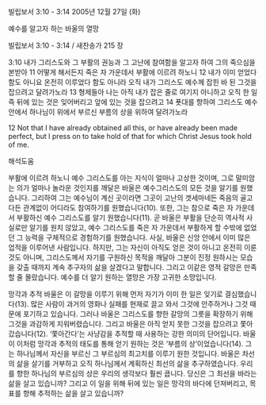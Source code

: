 빌립보서 3:10 - 3:14 
2005년 12월 27일 (화)

예수를 알고자 하는 바울의 열망



빌립보서 3:10 - 3:14 / 새찬송가 215 장


3:10 내가 그리스도와 그 부활의 권능과 그 고난에 참여함을 알고자 하여 그의 죽으심을 본받아 11 어떻게 해서든지 죽은 자 가운데서 부활에 이르려 하노니 12 내가 이미 얻었다 함도 아니요 온전히 이루었다 함도 아니라 오직 내가 그리스도 예수께 잡힌 바 된 그것을 잡으려고 달려가노라 13 형제들아 나는 아직 내가 잡은 줄로 여기지 아니하고 오직 한 일 즉 뒤에 있는 것은 잊어버리고 앞에 있는 것을 잡으려고 14 푯대를 향하여 그리스도 예수 안에서 하나님이 위에서 부르신 부름의 상을 위하여 달려가노라 

12 Not that I have already obtained all this, or have already been made perfect, but I press on to take hold of that for which Christ Jesus took hold of me.

해석도움





부활에 이르려 하노니 
예수 그리스도를 아는 지식이 얼마나 고상한 것이며, 그로 말미암는 의가 얼마나 놀라운 것인지를 깨달은 바울은 예수그리스도의 모든 것을 알기를 원했습니다. 그리하여 그는 예수님이 계신 곳이라면 그곳이 고난의 겟세마네든 죽음의 골고다든 관계없이 어디라도 참여하기를 원했습니다(10). 또한, 그는 참으로 죽은 자 가운데서 부활하신 예수 그리스도를 알기 원했습니다(11). 곧 바울은 부활을 단순히 역사적 사실로만 알기를 원치 않았고, 예수 그리스도를 죽은 자 가운데서 부활하게 할 수밖에 없었던 그 능력을 구체적으로 경험하기를 원했습니다. 사실, 바울은 신앙 안에서 이미 많은 업적을 이루어낸 사람입니다. 하지만, 그는 자신이 아직도 얻은 것이 아니고 온전히 이룬 것도 아니며, 그리스도께서 자기를 구원하신 목적을 깨달아 그분이 진정 원하시는 모습을 갖출 때까지 계속 추구자의 삶을 살겠다고 말합니다. 그리고 이같은 영적 갈망은 만족할 줄 몰랐습니다. 예수를 더 알기 원하는 열망은 가장 고귀한 소망입니다. 

망각과 추적 
바울은 이 갈망을 이루기 위해 먼저 자기가 이미 한 일은 잊기로 결심했습니다(13). 많은 사람이 과거의 영화나 실패를 현재로 끌고 와서 그것에 안주하거나 그것 때문에 포기하고 있습니다. 그러나 바울은 그리스도를 향한 갈망의 그릇을 확장하기 위해 그것을 과감하게 지워버렸습니다. 그리고 바울은 아직 얻지 못한 그것을 잡으려고 쫓아갔습니다(12). ‘쫓아간다’는 사냥감을 추적할 때 사용하는 강한 의미의 단어입니다. 바울이 이처럼 망각과 추적의 태도를 통해 얻기 원하는 것은 ‘부름의 상’이었습니다(14). 그는 하나님께서 자신을 부르신 그 부르심의 최고치를 이루기 원한 것입니다. 바울은 차선의 삶을 살기를 거부하고 오직 하나님께서 계획하신 최선의 삶을 추구하였습니다. 우리를 향한 하나님의 부르심의 상은 우리의 생각보다 훨씬 큽니다. 당신은 그 최선을 바라는 삶을 살고 있습니까? 그리고 이 일을 위해 뒤에 있는 일은 망각의 바다에 던져버리고, 목표를 향해 추적하는 삶을 살고 있습니까?